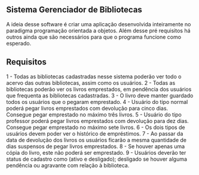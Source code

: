 
## Sistema Gerenciador de Bibliotecas

A ideia desse software é criar uma aplicação desenvolvida inteiramente no paradigma programação orientada a objetos. Além desse pré requisitos há outros ainda que são necessários para que o programa funcione como esperado.

## Requisitos

1 - Todas as bibliotecas cadastradas nesse sistema poderão ver todo o acervo das outras bibliotecas, assim como os usuários.
2 - Todas as bibliotecas poderão ver os livros emprestados, em pendência dos usuários que frequenta as bibliotecas cadastradas.
3 - O livro deve manter guardado todos os usuários que o pegaram emprestado.
4 - Usuário do tipo normal poderá pegar livros emprestados com devolução para cinco dias. Consegue pegar emprestado no máximo três livros.
5 - Usuário do tipo professor poderá pegar livros emprestados com devolução para dez dias. Consegue pegar emprestado no máximo sete livros.
6 - Os dois tipos de usuários devem poder ver o histórico de empréstimos.
7 - Ao passar da data de devolução dos livros os usuários ficarão a mesma quantidade de dias suspensos de pegar livros emprestados.
8 - Se houver apenas uma cópia do livro, este não poderá ser emprestado.
9 - Usuários deverão ter status de cadastro como (ativo e desligado); desligado se houver alguma pendência ou agravante com relação à biblioteca.

